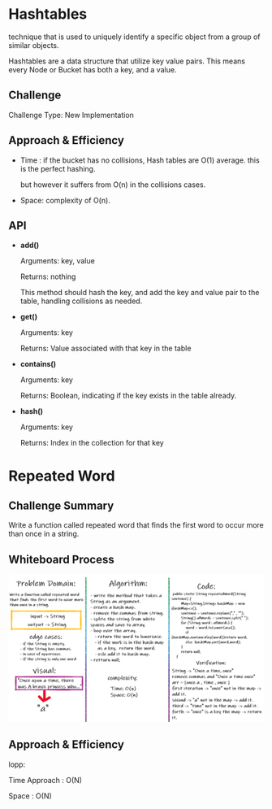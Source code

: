 # Hashtables

technique that is used to uniquely identify a specific object from a group of similar objects.

Hashtables are a data structure that utilize key value pairs. This means every Node or Bucket has both a key, and a value.

## Challenge

Challenge Type: New Implementation

## Approach & Efficiency

- Time : if the bucket has no collisions, Hash tables are O(1) average. this is the perfect hashing.

  but however it suffers from O(n) in the collisions cases.

- Space: complexity of O(n).

## API

- **add()**

  Arguments: key, value

  Returns: nothing

  This method should hash the key, and add the key and value pair to the table, handling collisions as needed.

- **get()**

  Arguments: key

  Returns: Value associated with that key in the table

- **contains()**

  Arguments: key

  Returns: Boolean, indicating if the key exists in the table already.

- **hash()**

  Arguments: key

  Returns: Index in the collection for that key

# Repeated Word

## Challenge Summary

Write a function called repeated word that finds the first word to occur more than once in a string.

## Whiteboard Process

![repeated-word](./img/repeated-word.PNG)

## Approach & Efficiency

lopp:

Time Approach : O(N)

Space : O(N)
